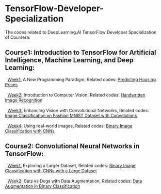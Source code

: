 # TensorFlow-Developer-Specialization

The codes related to DeepLearning.AI TensorFlow Developer Specialization of Coursera: <br />

## Course1: Introduction to TensorFlow for Artificial Intelligence, Machine Learning, and Deep Learning: 
&nbsp; <ins> Week1:</ins> A New Programming Paradigm, Related codes: [Predicting Housing Prices](Course1/Week1/C1W1_Assignment.ipynb)<br /> <br />
&nbsp; <ins> Week2:</ins> Introduction to Computer Vision, Related codes: [Handwritten Image Recognition](Course1/Week2/C1W2_Assignment.ipynb)<br /> <br />
&nbsp; <ins> Week3:</ins> Enhancing Vision with Convolutional Networks, Related codes: [Image Classification on Fashion MNIST Dataset with Convolutions](Course1/Week3/C1W3_Assignment.ipynb)<br /> <br />
&nbsp; <ins> Week4:</ins> Using real-world images, Related codes: [Binary Image Classification with CNNs](Course1/Week4/C1W4_Assignment.ipynb)

## Course2: Convolutional Neural Networks in TensorFlow:
&nbsp; <ins> Week1:</ins> Exploring a Larger Dataset, Related codes: [Binary Image Classification with CNNs with a Large Dataset](Course2/Week1/C2W1_Assignment.ipynb)<br /> <br />
&nbsp; <ins> Week2:</ins> Cats vs Dogs with Data Augmentation, Related codes: [Data Augmentation in Binary Classification](Course2/Week2/C2W2_Assignment.ipynb)<br /> <br />
